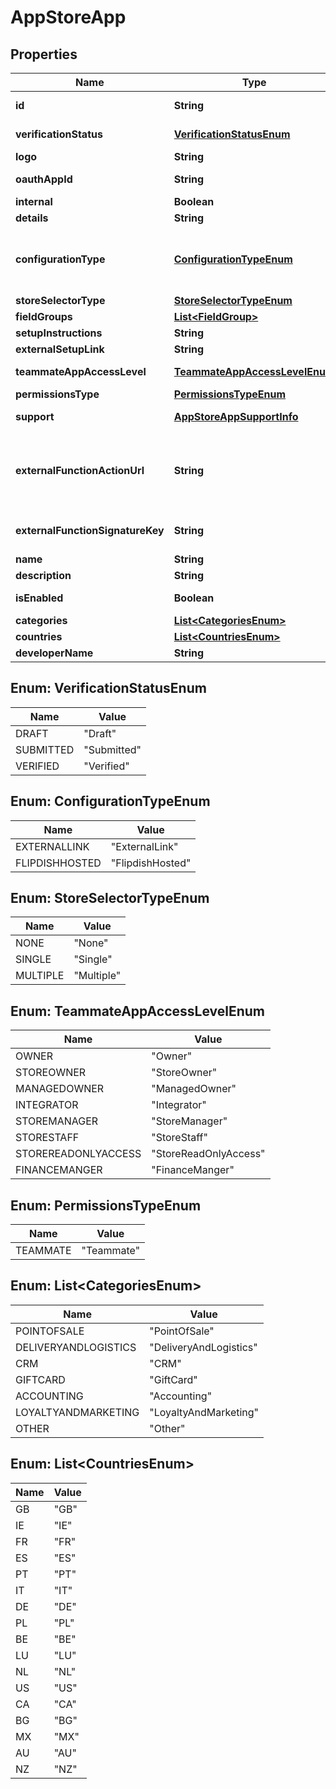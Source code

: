 
# AppStoreApp

## Properties
Name | Type | Description | Notes
------------ | ------------- | ------------- | -------------
**id** | **String** | Unique App store app id | 
**verificationStatus** | [**VerificationStatusEnum**](#VerificationStatusEnum) | Application verification status | 
**logo** | **String** | Logo |  [optional]
**oauthAppId** | **String** | OAuth App identifier | 
**internal** | **Boolean** | Internal | 
**details** | **String** | Details | 
**configurationType** | [**ConfigurationTypeEnum**](#ConfigurationTypeEnum) | Configuration type  &lt;example&gt;External link&lt;/example&gt;&lt;example&gt;Flipdish hosted&lt;/example&gt; | 
**storeSelectorType** | [**StoreSelectorTypeEnum**](#StoreSelectorTypeEnum) | Store selector type | 
**fieldGroups** | [**List&lt;FieldGroup&gt;**](FieldGroup.md) | Field groups |  [optional]
**setupInstructions** | **String** | Setup instructions |  [optional]
**externalSetupLink** | **String** | External setup link |  [optional]
**teammateAppAccessLevel** | [**TeammateAppAccessLevelEnum**](#TeammateAppAccessLevelEnum) | Teammate app access level |  [optional]
**permissionsType** | [**PermissionsTypeEnum**](#PermissionsTypeEnum) | Permissions type | 
**support** | [**AppStoreAppSupportInfo**](AppStoreAppSupportInfo.md) | Support information |  [optional]
**externalFunctionActionUrl** | **String** | Action URL for external functions, used for handling Portal configuration action buttons |  [optional]
**externalFunctionSignatureKey** | **String** | Signing key for external function action calls |  [optional]
**name** | **String** | Name | 
**description** | **String** | Description | 
**isEnabled** | **Boolean** | Is application enabled |  [optional]
**categories** | [**List&lt;CategoriesEnum&gt;**](#List&lt;CategoriesEnum&gt;) | Categories | 
**countries** | [**List&lt;CountriesEnum&gt;**](#List&lt;CountriesEnum&gt;) | Countries | 
**developerName** | **String** | Developer Name |  [optional]


<a name="VerificationStatusEnum"></a>
## Enum: VerificationStatusEnum
Name | Value
---- | -----
DRAFT | &quot;Draft&quot;
SUBMITTED | &quot;Submitted&quot;
VERIFIED | &quot;Verified&quot;


<a name="ConfigurationTypeEnum"></a>
## Enum: ConfigurationTypeEnum
Name | Value
---- | -----
EXTERNALLINK | &quot;ExternalLink&quot;
FLIPDISHHOSTED | &quot;FlipdishHosted&quot;


<a name="StoreSelectorTypeEnum"></a>
## Enum: StoreSelectorTypeEnum
Name | Value
---- | -----
NONE | &quot;None&quot;
SINGLE | &quot;Single&quot;
MULTIPLE | &quot;Multiple&quot;


<a name="TeammateAppAccessLevelEnum"></a>
## Enum: TeammateAppAccessLevelEnum
Name | Value
---- | -----
OWNER | &quot;Owner&quot;
STOREOWNER | &quot;StoreOwner&quot;
MANAGEDOWNER | &quot;ManagedOwner&quot;
INTEGRATOR | &quot;Integrator&quot;
STOREMANAGER | &quot;StoreManager&quot;
STORESTAFF | &quot;StoreStaff&quot;
STOREREADONLYACCESS | &quot;StoreReadOnlyAccess&quot;
FINANCEMANGER | &quot;FinanceManger&quot;


<a name="PermissionsTypeEnum"></a>
## Enum: PermissionsTypeEnum
Name | Value
---- | -----
TEAMMATE | &quot;Teammate&quot;


<a name="List<CategoriesEnum>"></a>
## Enum: List&lt;CategoriesEnum&gt;
Name | Value
---- | -----
POINTOFSALE | &quot;PointOfSale&quot;
DELIVERYANDLOGISTICS | &quot;DeliveryAndLogistics&quot;
CRM | &quot;CRM&quot;
GIFTCARD | &quot;GiftCard&quot;
ACCOUNTING | &quot;Accounting&quot;
LOYALTYANDMARKETING | &quot;LoyaltyAndMarketing&quot;
OTHER | &quot;Other&quot;


<a name="List<CountriesEnum>"></a>
## Enum: List&lt;CountriesEnum&gt;
Name | Value
---- | -----
GB | &quot;GB&quot;
IE | &quot;IE&quot;
FR | &quot;FR&quot;
ES | &quot;ES&quot;
PT | &quot;PT&quot;
IT | &quot;IT&quot;
DE | &quot;DE&quot;
PL | &quot;PL&quot;
BE | &quot;BE&quot;
LU | &quot;LU&quot;
NL | &quot;NL&quot;
US | &quot;US&quot;
CA | &quot;CA&quot;
BG | &quot;BG&quot;
MX | &quot;MX&quot;
AU | &quot;AU&quot;
NZ | &quot;NZ&quot;



